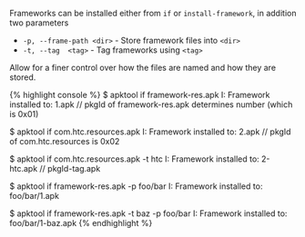 Frameworks can be installed either from <code>if</code> or <code>install-framework</code>, in addition two parameters
<ul>
  <li><code>-p, --frame-path &lt;dir></code> - Store framework files into <code>&lt;dir></code> </li>
  <li><code>-t, --tag  &lt;tag></code> - Tag frameworks using <code>&lt;tag></code></li>
</ul>
Allow for a finer control over how the files are named and how they are stored.

{% highlight console %}
$ apktool if framework-res.apk
I: Framework installed to: 1.apk 
// pkgId of framework-res.apk determines number (which is 0x01)

$ apktool if com.htc.resources.apk
I: Framework installed to: 2.apk 
// pkgId of com.htc.resources is 0x02

$ apktool if com.htc.resources.apk -t htc
I: Framework installed to: 2-htc.apk 
// pkgId-tag.apk

$ apktool if framework-res.apk -p foo/bar
I: Framework installed to: foo/bar/1.apk

$ apktool if framework-res.apk -t baz -p foo/bar
I: Framework installed to: foo/bar/1-baz.apk
{% endhighlight %}